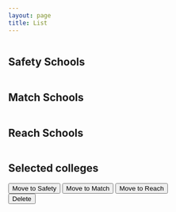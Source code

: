 ```yaml
---
layout: page
title: List
---
```


<html lang="en">
<head>
    <meta charset="UTF-8">
    <meta name="viewport" content="width=device-width, initial-scale=1.0">
    <title>ScholarSearch</title>
    <link rel="stylesheet" href="css/style.css">
    <style>
        .selected {
            background-color: yellow;
        }
    </style>
</head>
<body>
    <div class="trifold">
        <div class="column">
            <h2><b>Safety Schools</b></h2>
            <ul id="safety"></ul>
        </div>
        <div class="column">
            <h2><b>Match Schools</b></h2>
            <ul id="match"></ul>
        </div>
        <div class="column">
            <h2><b>Reach Schools</b></h2>
            <ul id="reach"></ul>
        </div>
    </div>
    <footer>
        <!-- Footer content goes here -->
    </footer>
    <div class="column">
        <h2><b>Selected colleges</b></h2>
        <ul id="selected">
            <!-- Selected colleges will be displayed here -->
            <script>
                // Retrieve selected colleges from localStorage
                var selectedColleges = JSON.parse(localStorage.getItem('selectedSchools')) || [];
                var selectedList = document.getElementById('selected');
                // Display selected colleges
                selectedColleges.forEach(function(college) {
                    var listItem = document.createElement('li');
                    listItem.textContent = college;
                    listItem.onclick = function() {
                        toggleSelect(this);
                    };
                    selectedList.appendChild(listItem);
                });
            </script>
        </ul>
        <div class="buttons">
            <button onclick="moveTo('Safety')">Move to Safety</button>
            <button onclick="moveTo('Match')">Move to Match</button>
            <button onclick="moveTo('Reach')">Move to Reach</button>
        </div>
        <div class="buttons">
            <button onclick="deleteSelected()">Delete</button>
        </div>
    </div>
    <script>
        var selectedSchools = []; // Array to store selected schools
        // Function to move schools between categories
        function moveTo(category) {
            if (selectedSchools.length === 0) {
                alert('Please select at least one school first.');
                return;
            }
            var destinationList = document.getElementById(category.toLowerCase());
            selectedSchools.forEach(function (school) {
                var listItem = document.createElement("li");
                listItem.textContent = school;
                destinationList.appendChild(listItem);
            });
            selectedSchools = []; // Clear the selected schools array
            // Clear the visual indication of selection
            var selectedListItems = document.querySelectorAll("#selected li");
            selectedListItems.forEach(function(item) {
                item.classList.remove('selected');
            });
            // Clear the selected colleges list
            document.getElementById("selected").innerHTML = "";
        }
        // Function to toggle selection of schools
        function toggleSelect(school) {
            if (selectedSchools.includes(school.textContent)) {
                selectedSchools = selectedSchools.filter(item => item !== school.textContent);
                school.classList.remove('selected');
            } else {
                selectedSchools.push(school.textContent);
                school.classList.add('selected');
            }
        }
        // Function to remove school from the list
        function removeFromList(schoolElement) {
            var schoolName = schoolElement.textContent;
            var index = selectedSchools.indexOf(schoolName);
            if (index !== -1) {
                selectedSchools.splice(index, 1);
            }
            schoolElement.remove();
        }
        // Function to delete selected colleges
        function deleteSelected() {
            var selectedListItems = document.querySelectorAll("#selected li");
            selectedListItems.forEach(function(item) {
                if (item.classList.contains('selected')) {
                    removeFromList(item);
                }
            });
        }
    </script>
</body>
</html>